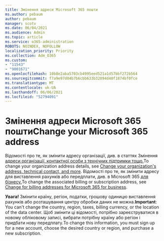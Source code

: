 ```yaml
---
title: Змінення адреси Microsoft 365 пошти
ms.author: pebaum
author: pebaum
manager: scotv
ms.date: 06/04/2021
ms.audience: Admin
ms.topic: article
ms.service: o365-administration
ROBOTS: NOINDEX, NOFOLLOW
localization_priority: Priority
ms.collection: Adm_O365
ms.custom:
- "11543"
- "9001671"
ms.openlocfilehash: 10b8e2aba5703cb4995eed521a1d57bbf272b564
ms.sourcegitcommit: f7a9e97d04b7b6cbb633b32094d40f1874bf0fce
ms.translationtype: MT
ms.contentlocale: uk-UA
ms.lasthandoff: 06/06/2021
ms.locfileid: "52794091"
---
```

# <a name="change-your-microsoft-365-address"></a><span data-ttu-id="6880c-102">Змінення адреси Microsoft 365 пошти</span><span class="sxs-lookup"><span data-stu-id="6880c-102">Change your Microsoft 365 address</span></span>

<span data-ttu-id="6880c-103">Відомості про те, як змінити адресу організації, див. в статтях Змінення [адреси організації, контактної особи з технічних підтримки тощо.](/microsoft-365/admin/manage/change-address-contact-and-more)</span><span class="sxs-lookup"><span data-stu-id="6880c-103">To change your organization address details, see [Change your organization's address, technical contact, and more](/microsoft-365/admin/manage/change-address-contact-and-more).</span></span> <span data-ttu-id="6880c-104">Відомості про те, як змінити адресу для виставлення рахунків або передплати, див. в Microsoft 365 [для бізнесу.](/microsoft-365/commerce/billing-and-payments/change-your-billing-addresses)</span><span class="sxs-lookup"><span data-stu-id="6880c-104">To change the associated billing or subscription address, see [Change for billing addresses for Microsoft 365 for business](/microsoft-365/commerce/billing-and-payments/change-your-billing-addresses).</span></span> 

<span data-ttu-id="6880c-105">**Увага!** Змінити країну, регіон, податки, грошову одиницю виставлення рахунків або розташування центру обробки даних не можна.</span><span class="sxs-lookup"><span data-stu-id="6880c-105">**Important**: You can't change the country, region, taxes, billing currency, or the location of the data center.</span></span> <span data-ttu-id="6880c-106">Щоб змінити ці відомості, потрібно зареєструватися в новому обліковому записі, вибрати потрібну країну або регіон і придбати нову передплату.</span><span class="sxs-lookup"><span data-stu-id="6880c-106">To change this information, you must sign up for a new account, choose the desired country or region, and purchase a new subscription.</span></span> 